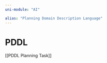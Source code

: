 ```yaml
---
uni-module: "AI"

alias: "Planning Domain Description Language"
---
```


# PDDL

[[PDDL Planning Task]]
